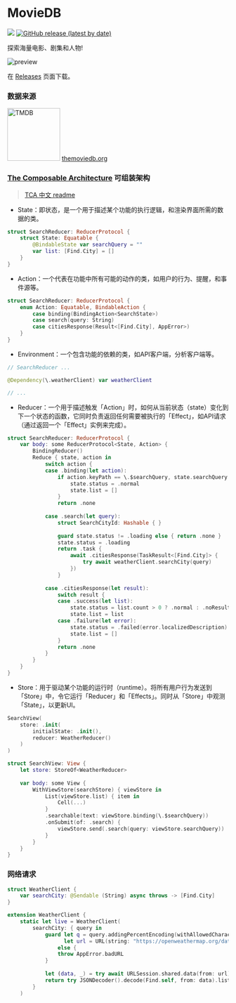 # MovieDB

![](https://img.shields.io/badge/platform-macOS%2013.0%2B-red?logo=apple&style=flat)
[![GitHub release (latest by date)](https://img.shields.io/github/v/release/Starkrimson/moviedb?display_name=tag&style=flat)](https://github.com/Starkrimson/MovieDB/releases)

探索海量电影、剧集和人物!

![preview](./preview.png)

在 [Releases](https://github.com/Starkrimson/MovieDB/releases) 页面下载。 

### 数据来源

[<img alt="TMDB" src="https://www.themoviedb.org/assets/2/v4/logos/v2/blue_short-8e7b30f73a4020692ccca9c88bafe5dcb6f8a62a4c6bc55cd9ba82bb2cd95f6c.svg" width="120"/>](https://www.themoviedb.org) [themoviedb.org](https://www.themoviedb.org)

### [The Composable Architecture](https://github.com/pointfreeco/swift-composable-architecture) 可组装架构

> [TCA 中文 readme](https://gist.github.com/sh3l6orrr/10c8f7c634a892a9c37214f3211242ad)

* State：即状态，是一个用于描述某个功能的执行逻辑，和渲染界面所需的数据的类。

```swift
struct SearchReducer: ReducerProtocol {
    struct State: Equatable {
        @BindableState var searchQuery = ""
        var list: [Find.City] = []
    }
}
```

* Action：一个代表在功能中所有可能的动作的类，如用户的行为、提醒，和事件源等。

```swift
struct SearchReducer: ReducerProtocol {
    enum Action: Equatable, BindableAction {
        case binding(BindingAction<SearchState>)
        case search(query: String)
        case citiesResponse(Result<[Find.City], AppError>)
    }
}
```

* Environment：一个包含功能的依赖的类，如API客户端，分析客户端等。

```swift
// SearchReducer ...

@Dependency(\.weatherClient) var weatherClient

// ...
```

* Reducer：一个用于描述触发「Action」时，如何从当前状态（state）变化到下一个状态的函数，它同时负责返回任何需要被执行的「Effect」，如API请求（通过返回一个「Effect」实例来完成）。

```swift
struct SearchReducer: ReducerProtocol {
    var body: some ReducerProtocol<State, Action> {
        BindingReducer()
        Reduce { state, action in
            switch action {
            case .binding(let action):
                if action.keyPath == \.$searchQuery, state.searchQuery.count == 0 {
                    state.status = .normal
                    state.list = []
                }
                return .none
                
            case .search(let query):
                struct SearchCityId: Hashable { }
                
                guard state.status != .loading else { return .none }
                state.status = .loading
                return .task {
                    await .citiesResponse(TaskResult<[Find.City]> {
                        try await weatherClient.searchCity(query)
                    })
                }
                
            case .citiesResponse(let result):
                switch result {
                case .success(let list):
                    state.status = list.count > 0 ? .normal : .noResult
                    state.list = list
                case .failure(let error):
                    state.status = .failed(error.localizedDescription)
                    state.list = []
                }
                return .none
            }
        }
    }
}
```

* Store：用于驱动某个功能的运行时（runtime）。将所有用户行为发送到「Store」中，令它运行「Reducer」和「Effects」。同时从「Store」中观测「State」，以更新UI。

```swift
SearchView(
    store: .init(
        initialState: .init(),
        reducer: WeatherReducer()
    )
)
```

```swift
struct SearchView: View {
    let store: StoreOf<WeatherReducer>
    
    var body: some View {
        WithViewStore(searchStore) { viewStore in
            List(viewStore.list) { item in
                Cell(...)
            }
            .searchable(text: viewStore.binding(\.$searchQuery))
            .onSubmit(of: .search) {
                viewStore.send(.search(query: viewStore.searchQuery))
            }
        }
    }
}
```

### 网络请求

```swift
struct WeatherClient {
    var searchCity: @Sendable (String) async throws -> [Find.City]
}

extension WeatherClient {
    static let live = WeatherClient(
        searchCity: { query in
            guard let q = query.addingPercentEncoding(withAllowedCharacters: .urlQueryAllowed),
                  let url = URL(string: "https://openweathermap.org/data/2.5/find?q=\(q)&appid=\(appid)&units=metric")
                else {
                throw AppError.badURL
            }
            
            let (data, _) = try await URLSession.shared.data(from: url)
            return try JSONDecoder().decode(Find.self, from: data).list
        }
    )
```
